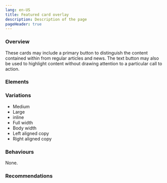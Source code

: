 ```yaml
---
lang: en-US
title: Featured card overlay
description: Description of the page
pageHeader: true
---
```


### Overview
These cards may include a primary button to distinguish the content contained within from regular articles and news. The text button may also be used to highlight content without drawing attention to a particular call to action.

### Elements
<PreviewImage :image="$withBase('/images/featured-overlay.png')" :contents="[{ x: 5, y: 5, title: 'Box overlay', text: 'Featured card overlay box overlay' }, { x: 16, y: 15, title: 'Card label / keywords', text: 'Featured card overlay card label' }, { x: 2, y: 1, title: 'Image', text: 'Featured card overlay image'}, { x: 35, y: 35, title: 'Summary', text: 'Featured card overlay summary'},  { x: 24, y: 75, title: 'Primary Button', text: 'Featured card lg primary button'} ]">
<template #code>
<CodeGroup>
  <CodeGroupItem title="HTML">

```html
  <div class="card featured-card-inline" :class="classes">
    <div class="row g-0">
        <div class="col-4 col-lg-8">
            <img :src="$withBase('images/cards-sample.png')" alt="">
        </div>
        <div class="col-8 col-lg-4">
            <div class="card-body">
                <h4 class="card-subtitle">Feb 2022 /<span class="text-gray-500">Industry Growth Centres</span></h4>
                <h5 class="card-title">Keeping Australia’s space sector soaring</h5>
                <p class="card-text">The Australian Government is cementing Australia as a leading space nation in the region, with a range of new investments and reforms.</p>
                <div class="link-wrap">
                    <a v-if="!buttonLink" href="#" class="link-icon">Link<span v-html="linkArrowRight"></span></a>
                    <a v-else href="#" class="btn btn-primary">Read more</a>
                </div>
            </div>
        </div>
    </div>
</div>
```

  </CodeGroupItem>
</CodeGroup>
</template>
</PreviewImage>

### Variations
<div>
    <ul>
        <li>Medium</li>
        <li>Large</li>
        <li>inline</li>
        <li>Full width</li>
        <li>Body width</li>
        <li>Left aligned copy</li>
        <li>Right aligned copy</li>
    </ul>
</div>

### Behaviours
None.

### Recommendations